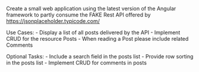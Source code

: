Create a small web application using the latest version of the Angular framework to partly consume the FAKE Rest API offered by https://jsonplaceholder.typicode.com/

Use Cases:
    - Display a list of all posts delivered by the API
    - Implement CRUD for the resource Posts
    - When reading a Post please include related Comments

Optional Tasks:
    - Include a search field in the posts list
    - Provide row sorting in the posts list
    - Implement CRUD for comments in posts
    
